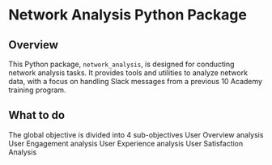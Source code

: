 
# Network Analysis Python Package

## Overview

This Python package, `network_analysis`, is designed for conducting network analysis tasks. It provides tools and utilities to analyze network data, with a focus on handling Slack messages from a previous 10 Academy training program.

## What to do
The global objective is divided into 4 sub-objectives 
    User Overview analysis
    User Engagement analysis
    User Experience analysis
    User Satisfaction Analysis

